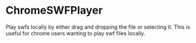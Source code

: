 # ChromeSWFPlayer
Play swfs locally by either drag and dropping the file or selecting it. This is useful for chrome users wanting to play swf files locally.
